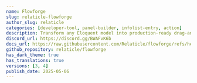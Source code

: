 ```yaml
---
name: Flowforge
slug: relaticle-flowforge
author_slug: relaticle
categories: [developer-tool, panel-builder, infolist-entry, action]
description: Transform any Eloquent model into production-ready drag-and-drop Kanban boards. Features intelligent pagination, rich card schemas, and seamless Filament integration with Actions, Tables, and Forms.
discord_url: https://discord.gg/BWAFvK6b
docs_url: https://raw.githubusercontent.com/Relaticle/flowforge/refs/heads/main/README.md
github_repository: relaticle/flowforge
has_dark_theme: true
has_translations: true
versions: [3, 4]
publish_date: 2025-05-06
---
```

